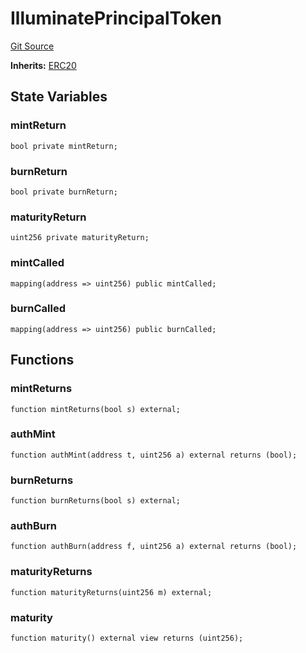# IlluminatePrincipalToken
[Git Source](https://github.com/Swivel-Finance/illuminate/blob/ddf95dfbaf2df4d82b6652aff5c2effb5fee45f4/src/mocks/IlluminatePrincipalToken.sol)

**Inherits:**
[ERC20](/src/mocks/ERC20.sol/contract.ERC20.md)


## State Variables
### mintReturn

```solidity
bool private mintReturn;
```


### burnReturn

```solidity
bool private burnReturn;
```


### maturityReturn

```solidity
uint256 private maturityReturn;
```


### mintCalled

```solidity
mapping(address => uint256) public mintCalled;
```


### burnCalled

```solidity
mapping(address => uint256) public burnCalled;
```


## Functions
### mintReturns


```solidity
function mintReturns(bool s) external;
```

### authMint


```solidity
function authMint(address t, uint256 a) external returns (bool);
```

### burnReturns


```solidity
function burnReturns(bool s) external;
```

### authBurn


```solidity
function authBurn(address f, uint256 a) external returns (bool);
```

### maturityReturns


```solidity
function maturityReturns(uint256 m) external;
```

### maturity


```solidity
function maturity() external view returns (uint256);
```

